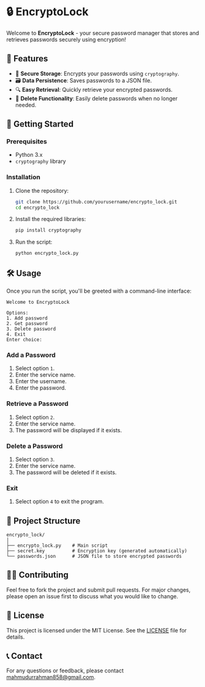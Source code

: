 # 🔒 EncryptoLock

Welcome to **EncryptoLock** - your secure password manager that stores and retrieves passwords securely using encryption! 

## 🌟 Features

- 🔐 **Secure Storage**: Encrypts your passwords using `cryptography`.
- 🗃️ **Data Persistence**: Saves passwords to a JSON file.
- 🔍 **Easy Retrieval**: Quickly retrieve your encrypted passwords.
- 🧹 **Delete Functionality**: Easily delete passwords when no longer needed.

## 🚀 Getting Started

### Prerequisites

- Python 3.x
- `cryptography` library

### Installation

1. Clone the repository:

    ```sh
    git clone https://github.com/yourusername/encrypto_lock.git
    cd encrypto_lock
    ```

2. Install the required libraries:

    ```sh
    pip install cryptography
    ```

3. Run the script:

    ```sh
    python encrypto_lock.py
    ```

## 🛠️ Usage

Once you run the script, you'll be greeted with a command-line interface:

```plaintext
Welcome to EncryptoLock

Options:
1. Add password
2. Get password
3. Delete password
4. Exit
Enter choice:
```

### Add a Password

1. Select option `1`.
2. Enter the service name.
3. Enter the username.
4. Enter the password.

### Retrieve a Password

1. Select option `2`.
2. Enter the service name.
3. The password will be displayed if it exists.

### Delete a Password

1. Select option `3`.
2. Enter the service name.
3. The password will be deleted if it exists.

### Exit

1. Select option `4` to exit the program.

## 📂 Project Structure

```plaintext
encrypto_lock/
│
├── encrypto_lock.py    # Main script
├── secret.key          # Encryption key (generated automatically)
└── passwords.json      # JSON file to store encrypted passwords
```

## 🧑‍💻 Contributing

Feel free to fork the project and submit pull requests. For major changes, please open an issue first to discuss what you would like to change.

## 📄 License

This project is licensed under the MIT License. See the [LICENSE](LICENSE) file for details.

## 📞 Contact

For any questions or feedback, please contact [mahmudurrahman858@gmail.com](mailto:mahmudurrahman858@gmail.com).
